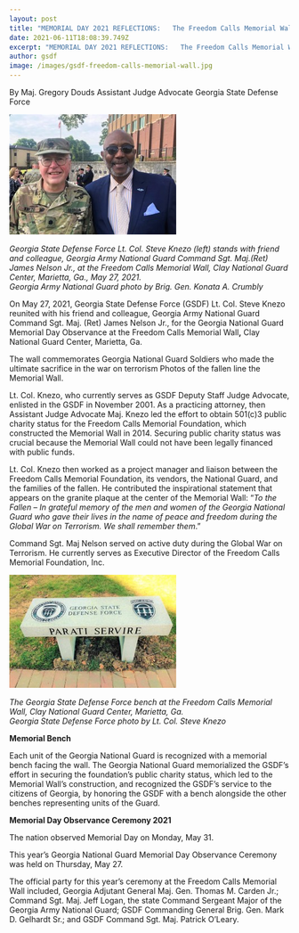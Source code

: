 ```yaml
---
layout: post
title: "MEMORIAL DAY 2021 REFLECTIONS:   The Freedom Calls Memorial Wall"
date: 2021-06-11T18:08:39.749Z
excerpt: "MEMORIAL DAY 2021 REFLECTIONS:   The Freedom Calls Memorial Wall"
author: gsdf
image: /images/gsdf-freedom-calls-memorial-wall.jpg
---
```

By Maj. Gregory Douds
Assistant Judge Advocate
Georgia State Defense Force

![](/images/gsdf-adj1-lt-col.-knezo-before-the-fredom-calls-memorial-wall-51226554200_9065f43a7e_o-300x216.jpg)

*Georgia State Defense Force Lt. Col. Steve Knezo (left) stands with friend and colleague, Georgia Army National Guard Command Sgt. Maj.(Ret) James Nelson Jr., at the Freedom Calls Memorial Wall, Clay National Guard Center, Marietta, Ga., May 27, 2021.<br /> Georgia Army National Guard photo by Brig. Gen. Konata A. Crumbly*

On May 27, 2021, Georgia State Defense Force (GSDF) Lt. Col. Steve Knezo reunited with his friend and colleague, Georgia Army National Guard Command Sgt. Maj. (Ret) James Nelson Jr., for the Georgia National Guard Memorial Day Observance at the Freedom Calls Memorial Wall<strong>,</strong> Clay National Guard Center, Marietta, Ga.

The wall commemorates Georgia National Guard Soldiers who made the ultimate sacrifice in the war on terrorism Photos of the fallen line the Memorial Wall.

Lt. Col. Knezo, who currently serves as GSDF Deputy Staff Judge Advocate, enlisted in the GSDF in November 2001. As a practicing attorney, then Assistant Judge Advocate Maj. Knezo led the effort to obtain 501(c)3 public charity status for the Freedom Calls Memorial Foundation, which constructed the Memorial Wall in 2014. Securing public charity status was crucial because the Memorial Wall could not have been legally financed with public funds.

Lt. Col. Knezo then worked as a project manager and liaison between the Freedom Calls Memorial Foundation, its vendors, the National Guard, and the families of the fallen. He contributed the inspirational statement that appears on the granite plaque at the center of the Memorial Wall: “<em>To the Fallen – In grateful memory of the men and women of the Georgia National Guard who gave their lives in the name of peace and freedom during the Global War on Terrorism. We shall remember them</em>.”

Command Sgt. Maj Nelson served on active duty during the Global War on Terrorism. He currently serves as Executive Director of the Freedom Calls Memorial Foundation, Inc.

![](/images/gsdf-adj2-freedom-calls-memorial-wall-bechn-51224778212_16e63cdf0e_o-300x203.jpg)

*The Georgia State Defense Force bench at the Freedom Calls Memorial Wall, Clay National Guard Center, Marietta, Ga.<br /> Georgia State Defense Force photo by Lt. Col. Steve Knezo*

<strong>Memorial Bench</strong>

Each unit of the Georgia National Guard is recognized with a memorial bench facing the wall. The Georgia National Guard memorialized the GSDF’s effort in securing the foundation’s public charity status, which led to the Memorial Wall’s construction, and recognized the GSDF’s service to the citizens of Georgia, by honoring the GSDF with a bench alongside the other benches representing units of the Guard.

<strong>Memorial Day Observance Ceremony 2021</strong>

The nation observed Memorial Day on Monday, May 31.

This year’s Georgia National Guard Memorial Day Observance Ceremony was held on Thursday, May 27.

The official party for this year’s ceremony at the Freedom Calls Memorial Wall included, Georgia Adjutant General Maj. Gen. Thomas M. Carden Jr.; Command Sgt. Maj. Jeff Logan, the state Command Sergeant Major of the Georgia Army National Guard; GSDF Commanding General Brig. Gen. Mark D. Gelhardt Sr.; and GSDF Command Sgt. Maj. Patrick O’Leary.
